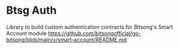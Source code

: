 #  Btsg Auth

Library to build custom authentication contracts for Bitsong's Smart Account module https://github.com/bitsongofficial/go-bitsong/blob/main/x/smart-account/README.md


<!-- Fork of : https://github.com/osmosis-labs/cw-authenticator/blob/main/README.md -->